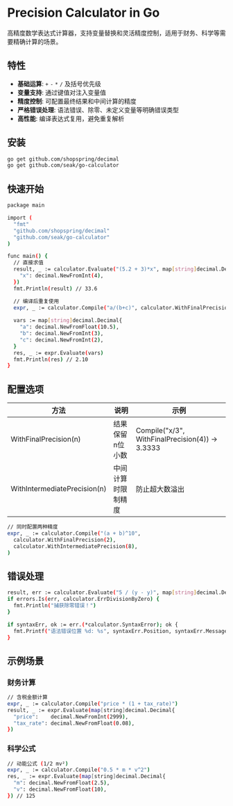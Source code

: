 # Precision Calculator in Go

高精度数学表达式计算器，支持变量替换和灵活精度控制，适用于财务、科学等需要精确计算的场景。

## 特性

- **基础运算**: `+` `-` `*` `/` 及括号优先级
- **变量支持**: 通过键值对注入变量值
- **精度控制**: 可配置最终结果和中间计算的精度
- **严格错误处理**: 语法错误、除零、未定义变量等明确错误类型
- **高性能**: 编译表达式复用，避免重复解析

## 安装

```bash
go get github.com/shopspring/decimal
go get github.com/seak/go-calculator
```

## 快速开始
```bash
package main

import (
  "fmt"
  "github.com/shopspring/decimal"
  "github.com/seak/go-calculator"
)

func main() {
  // 直接求值
  result, _ := calculator.Evaluate("(5.2 + 3)*x", map[string]decimal.Decimal{
    "x": decimal.NewFromInt(4),
  })
  fmt.Println(result) // 33.6

  // 编译后重复使用
  expr, _ := calculator.Compile("a/(b+c)", calculator.WithFinalPrecision(2))
  
  vars := map[string]decimal.Decimal{
    "a": decimal.NewFromFloat(10.5),
    "b": decimal.NewFromInt(3),
    "c": decimal.NewFromInt(2),
  }
  res, _ := expr.Evaluate(vars)
  fmt.Println(res) // 2.10
}
```

## 配置选项
|方法|说明|示例|
|----|----|----|
|WithFinalPrecision(n)|结果保留n位小数|Compile("x/3", WithFinalPrecision(4)) → 3.3333|
|WithIntermediatePrecision(n)|中间计算时限制精度|防止超大数溢出|
```bash
// 同时配置两种精度
expr, _ := calculator.Compile("(a + b)^10",
  calculator.WithFinalPrecision(2),
  calculator.WithIntermediatePrecision(8),
)
```

## 错误处理
```bash
result, err := calculator.Evaluate("5 / (y - y)", map[string]decimal.Decimal{"y": decimal.NewFromInt(3)})
if errors.Is(err, calculator.ErrDivisionByZero) {
  fmt.Println("捕获除零错误！")
}

if syntaxErr, ok := err.(*calculator.SyntaxError); ok {
  fmt.Printf("语法错误位置 %d: %s", syntaxErr.Position, syntaxErr.Message)
}
```

## 示例场景
### 财务计算
```bash
// 含税金额计算
expr, _ := calculator.Compile("price * (1 + tax_rate)")
result, _ := expr.Evaluate(map[string]decimal.Decimal{
  "price":    decimal.NewFromInt(2999),
  "tax_rate": decimal.NewFromFloat(0.08),
})
```

### 科学公式
```bash
// 动能公式 (1/2 mv²)
expr, _ := calculator.Compile("0.5 * m * v^2")
res, _ := expr.Evaluate(map[string]decimal.Decimal{
  "m": decimal.NewFromFloat(2.5),
  "v": decimal.NewFromFloat(10),
}) // 125
```
